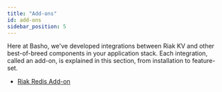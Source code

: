 ```yaml
---
title: "Add-ons"
id: add-ons
sidebar_position: 5
---
```


Here at Basho, we've developed integrations between Riak KV and other best-of-breed components in your application stack. Each integration, called an add-on, is explained in this section, from installation to feature-set.

* [Riak Redis Add-on](../add-ons/redis)
